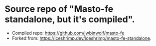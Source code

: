# Source repo of "Masto-fe standalone, but it's compiled".

- Compiled repo: https://github.com/jwbjnwolf/masto-fe
- Forked from: https://iceshrimp.dev/iceshrimp/masto-fe-standalone.